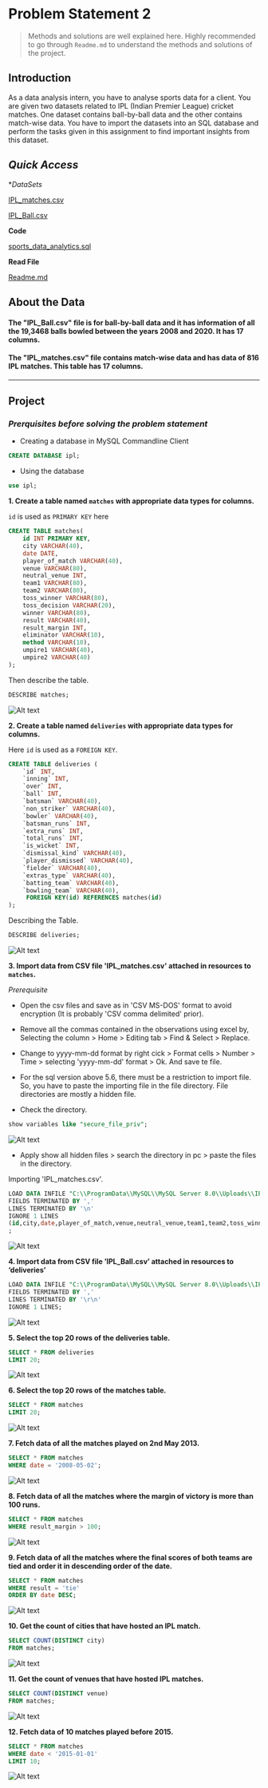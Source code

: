 # **Problem Statement 2**

> Methods and solutions are well explained here. Highly recommended to go through `Readme.md` to understand the methods and solutions of the project.

## Introduction

As a data analysis intern, you have to analyse sports data for a client. You are given two datasets related to IPL (Indian Premier League) cricket matches. One dataset contains ball-by-ball data and the other contains match-wise data. You have to import the datasets into an SQL database and perform the tasks given in this assignment to find important insights from this dataset.

## *_Quick Access_*

**DataSets*

[IPL_matches.csv](https://github.com/rh540640/Sports-Analytics/blob/master/IPL_matches.csv)

[IPL_Ball.csv](https://github.com/rh540640/Sports-Analytics/blob/master/IPL_Ball.csv)

**Code**

[sports_data_analytics.sql](https://github.com/rh540640/Sports-Analytics/blob/master/sports_data_analytics.sql)

**Read File**

[Readme.md](https://github.com/rh540640/Sports-Analytics/edit/master/Readme.md)


## About the Data



#### The "IPL_Ball.csv" file is for ball-by-ball data and it has information of all the 19,3468 balls bowled between the years 2008 and 2020. It has 17 columns.
#### The "IPL_matches.csv" file contains match-wise data and has data of 816 IPL matches. This table has 17 columns.
---------------------------------------------------------------------------------------------
## **Project**

### *__Prerquisites before solving the problem statement__*


* Creating a database in MySQL Commandline Client
```sql
CREATE DATABASE ipl;
```
* Using the database
```sql
use ipl;
```

**1. Create a table named `matches` with appropriate data types for columns.**

`id` is used as `PRIMARY KEY` here
```sql
CREATE TABLE matches(
    id INT PRIMARY KEY,
    city VARCHAR(40),
    date DATE,
    player_of_match VARCHAR(40),
    venue VARCHAR(80),
    neutral_venue INT,
    team1 VARCHAR(80),
    team2 VARCHAR(80),
    toss_winner VARCHAR(80),
    toss_decision VARCHAR(20),
    winner VARCHAR(80),
    result VARCHAR(40),
    result_margin INT,
    eliminator VARCHAR(10),
    method VARCHAR(10),
    umpire1 VARCHAR(40),
    umpire2 VARCHAR(40)
);
```
Then describe the table.
```sql
DESCRIBE matches;
```
![Alt text](describe_matches.png)

**2. Create a table named `deliveries` with appropriate data types for columns.**

Here `id` is used as a `FOREIGN KEY`.

```sql
CREATE TABLE deliveries (
    `id` INT,
    `inning` INT,
    `over` INT,
    `ball` INT,
    `batsman` VARCHAR(40),
    `non_striker` VARCHAR(40),
    `bowler` VARCHAR(40),
    `batsman_runs` INT,
    `extra_runs` INT,
    `total_runs` INT,
    `is_wicket` INT,
    `dismissal_kind` VARCHAR(40),
    `player_dismissed` VARCHAR(40),
    `fielder` VARCHAR(40),
    `extras_type` VARCHAR(40),
    `batting_team` VARCHAR(40),
    `bowling_team` VARCHAR(40),
     FOREIGN KEY(id) REFERENCES matches(id)
);
```
Describing the Table.
```sql
DESCRIBE deliveries;
```

![Alt text](describe_deliveries.png)

**3. Import data from CSV file 'IPL_matches.csv' attached in resources to `matches`.**

*Prerequisite*

* Open the csv files and save as in 'CSV MS-DOS' format to avoid encryption (It is probably 'CSV comma delimited' prior). 

* Remove all the commas contained in the observations using excel by, Selecting the column > Home > Editing tab > Find & Select > Replace.

* Change to yyyy-mm-dd format by right cick > Format cells > Number > Time > selecting 'yyyy-mm-dd' format > Ok. And save te file.

* For the sql version above 5.6, there must be a restriction to import file. So, you have to paste the importing file in the file directory. File directories are mostly a hidden file.

* Check the directory.

```sql
show variables like "secure_file_priv";
```

![Alt text](check_directory.png)

* Apply show all hidden files > search the directory in pc > paste the files in the directory.

Importing 'IPL_matches.csv'.

```sql
LOAD DATA INFILE "C:\\ProgramData\\MySQL\\MySQL Server 8.0\\Uploads\\IPL_matches.csv" INTO TABLE matches
FIELDS TERMINATED BY ','
LINES TERMINATED BY '\n'
IGNORE 1 LINES
(id,city,date,player_of_match,venue,neutral_venue,team1,team2,toss_winner,toss_decision,winner,result,result_margin,eliminator,method,umpire1,umpire2)
;
```

![Alt text](import_ipl.png)

**4. Import data from CSV file ’IPL_Ball.csv’ attached in resources to ‘deliveries’**

```sql
LOAD DATA INFILE "C:\\ProgramData\\MySQL\\MySQL Server 8.0\\Uploads\\IPL_Ball.csv" INTO TABLE deliveries
FIELDS TERMINATED BY ','
LINES TERMINATED BY '\r\n'
IGNORE 1 LINES;
```
![Alt text](import_ball.png)

**5. Select the top 20 rows of the deliveries table.**

```sql
SELECT * FROM deliveries
LIMIT 20;
```
![Alt text](limit20_deliveries.png)

**6. Select the top 20 rows of the matches table.**

```sql
SELECT * FROM matches
LIMIT 20;
```

![Alt text](limit20_matches.png)

**7. Fetch data of all the matches played on 2nd May 2013.**

```sql
SELECT * FROM matches
WHERE date = '2008-05-02';
```
![Alt text](28-05-02.png)

**8. Fetch data of all the matches where the margin of victory is more than 100 runs.**

```sql
SELECT * FROM matches
WHERE result_margin > 100;
```
![Alt text](resultmargin_100.png)

**9. Fetch data of all the matches where the final scores of both teams are tied and order it in descending order of the date.**

```sql
SELECT * FROM matches
WHERE result = 'tie'
ORDER BY date DESC;
```
![Alt text](tie_desc.png)

**10. Get the count of cities that have hosted an IPL match.**
```sql
SELECT COUNT(DISTINCT city) 
FROM matches;
```

![Alt text](count_city.png)

**11. Get the count of venues that have hosted IPL matches.**

```sql
SELECT COUNT(DISTINCT venue)
FROM matches;
```
![Alt text](count_venue.png)


**12. Fetch data of 10 matches played before 2015.**

```sql
SELECT * FROM matches
WHERE date < '2015-01-01'
LIMIT 10;
```
![Alt text](date_before.png)
